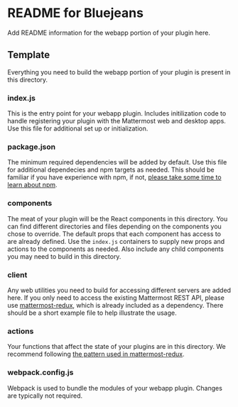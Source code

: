 # README for Bluejeans

Add README information for the webapp portion of your plugin here.

## Template

Everything you need to build the webapp portion of your plugin is present in this directory.

### index.js

This is the entry point for your webapp plugin. Includes initilization code to handle registering your plugin with the Mattermost web and desktop apps. Use this file for additional set up or initialization.

### package.json

The minimum required dependencies will be added by default. Use this file for additional dependecies and npm targets as needed. This should be familiar if you have experience with npm, if not, [please take some time to learn about npm](https://www.npmjs.com/).

### components

The meat of your plugin will be the React components in this directory. You can find different directories and files depending on the components you chose to override. The default props that each component has access to are already defined. Use the `index.js` containers to supply new props and actions to the components as needed. Also include any child components you may need to build in this directory.

### client

Any web utilities you need to build for accessing different servers are added here. If you only need to access the existing Mattermost REST API, please use [mattermost-redux](https://github.com/mattermost/mattermost-redux), which is already included as a dependency. There should be a short example file to help illustrate the usage.

### actions

Your functions that affect the state of your plugins are in this directory. We recommend following [the pattern used in mattermost-redux](https://github.com/mattermost/mattermost-redux/blob/master/src/actions/users.js#L1253).

### webpack.config.js

Webpack is used to bundle the modules of your webapp plugin. Changes are typically not required.
